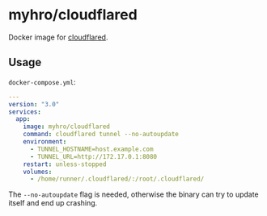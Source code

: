 myhro/cloudflared
=================

Docker image for [cloudflared].

## Usage

`docker-compose.yml`:

```yaml
---
version: "3.0"
services:
  app:
    image: myhro/cloudflared
    command: cloudflared tunnel --no-autoupdate
    environment:
      - TUNNEL_HOSTNAME=host.example.com
      - TUNNEL_URL=http://172.17.0.1:8080
    restart: unless-stopped
    volumes:
      - /home/runner/.cloudflared/:/root/.cloudflared/
```

The `--no-autoupdate` flag is needed, otherwise the binary can try to update itself and end up crashing.


[cloudflared]: https://github.com/cloudflare/cloudflared
